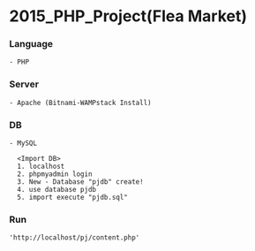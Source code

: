 # 2015_PHP_Project(Flea Market)

### Language
    - PHP

### Server
    - Apache (Bitnami-WAMPstack Install)

### DB
    - MySQL
      
      <Import DB>
      1. localhost 
      2. phpmyadmin login
      3. New - Database "pjdb" create!
      4. use database pjdb
      5. import execute "pjdb.sql" 

### Run
    'http://localhost/pj/content.php'
